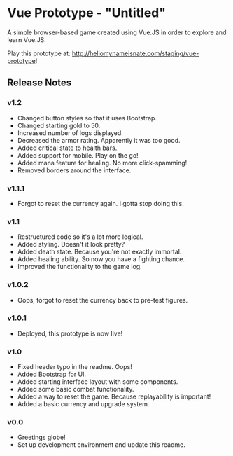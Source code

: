 # Vue Prototype - "Untitled"

A simple browser-based game created using Vue.JS in order to explore and learn Vue.JS.

Play this prototype at: http://hellomynameisnate.com/staging/vue-prototype!

## Release Notes

### v1.2

- Changed button styles so that it uses Bootstrap.
- Changed starting gold to 50.
- Increased number of logs displayed.
- Decreased the armor rating. Apparently it was too good.
- Added critical state to health bars.
- Added support for mobile. Play on the go!
- Added mana feature for healing. No more click-spamming!
- Removed borders around the interface.

### v1.1.1

- Forgot to reset the currency again. I gotta stop doing this.

### v1.1

- Restructured code so it's a lot more logical.
- Added styling. Doesn't it look pretty?
- Added death state. Because you're not exactly immortal.
- Added healing ability. So now you have a fighting chance.
- Improved the functionality to the game log.

### v1.0.2

- Oops, forgot to reset the currency back to pre-test figures.

### v1.0.1

- Deployed, this prototype is now live!

### v1.0

- Fixed header typo in the readme. Oops!
- Added Bootstrap for UI.
- Added starting interface layout with some components.
- Added some basic combat functionality.
- Added a way to reset the game. Because replayability is important!
- Added a basic currency and upgrade system.

### v0.0

- Greetings globe!
- Set up development environment and update this readme.